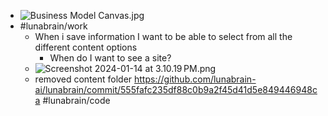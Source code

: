 - ![Business Model Canvas.jpg](../assets/Business_Model_Canvas_1705258201891_0.jpg)
- #lunabrain/work
	- When i save information I want to be able to select from all the different content options
		- When do I want to see a site?
	- ![Screenshot 2024-01-14 at 3.10.19 PM.png](../assets/Screenshot_2024-01-14_at_3.10.19 PM_1705273828521_0.png)
	- removed content folder https://github.com/lunabrain-ai/lunabrain/commit/555fafc235df88c0b9a2f45d41d5e849446948ca #lunabrain/code